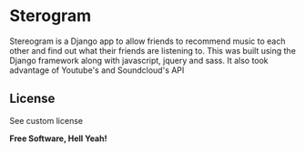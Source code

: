 Sterogram
==============
Stereogram is a Django app to allow friends to recommend music to each other and find out what their friends are listening to. This was built using the Django framework along with javascript, jquery and sass. It also took advantage of Youtube's and Soundcloud's API

License
----

See custom license


**Free Software, Hell Yeah!**
